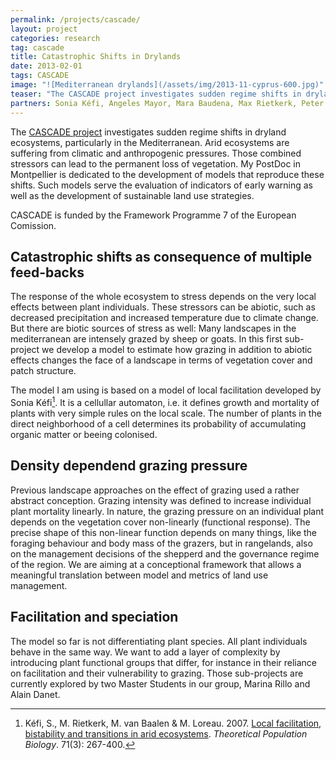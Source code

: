 ```yaml
---
permalink: /projects/cascade/
layout: project
categories: research
tag: cascade
title: Catastrophic Shifts in Drylands
date: 2013-02-01
tags: CASCADE
image: "![Mediterranean drylands](/assets/img/2013-11-cyprus-600.jpg)"
teaser: "The CASCADE project investigates sudden regime shifts in dryland ecosystems, particularly in the Mediterranean. Arid ecosystems are suffering from climatic and anthropogenic pressures. Those combined stressors can lead to the permanent loss of vegetation. We develop models for the evaluation of indicators of early warning as well as the development of sustainable land use strategies. "
partners: Sonia Kéfi, Angeles Mayor, Mara Baudena, Max Rietkerk, Peter DeRuiter
---
```


The [CASCADE project](http://www.cascade-project.eu/) investigates sudden regime shifts in dryland ecosystems, particularly in the Mediterranean. Arid ecosystems are suffering from climatic and anthropogenic pressures. Those combined stressors can lead to the permanent loss of vegetation. My PostDoc in Montpellier is dedicated to the development of models that reproduce these shifts. Such models serve the evaluation of indicators of early warning as well as the development of sustainable land use strategies. 

CASCADE is funded by the Framework Programme 7 of the European Comission. <!-- more -->


## Catastrophic shifts as consequence of multiple feed-backs
The response of the whole ecosystem to stress depends on the very local effects between plant individuals. These stressors can be abiotic, such as decreased precipitation and increased temperature due to climate change. But there are biotic sources of stress as well: Many landscapes in the mediterranean are intensely grazed by sheep or goats. In this first sub-project we develop a model to estimate how grazing in addition to abiotic effects changes the face of a landscape in terms of vegetation cover and patch structure.
 
The model I am using is based on a model of local facilitation developed by Sonia Kéfi[^1]. It is a cellullar automaton, i.e. it defines growth and mortality of plants with very simple rules on the local scale. The number of plants in the direct neighborhood of a cell determines its probability of accumulating organic matter or beeing colonised. 


## Density dependend grazing pressure
Previous landscape approaches on the effect of grazing used a rather abstract conception. Grazing intensity was defined to increase individual plant mortality linearly. In nature, the grazing pressure on an individual plant depends on the vegetation cover non-linearly (functional response). The precise shape of this non-linear function depends on many things, like the foraging behaviour and body mass of the grazers, but in rangelands, also on the management decisions of the shepperd and the governance regime of the region. We are aiming at a conceptional framework that allows a meaningful translation between model and metrics of land use management.

## Facilitation and speciation
The model so far is not differentiating plant species. All plant individuals behave in the same way. We want to add a layer of complexity by introducing plant functional groups that differ, for instance in their reliance on facilitation and their vulnerability to grazing. Those sub-projects are currently explored by two Master Students in our group, Marina Rillo and Alain Danet. 


[^1]:Kéfi, S., M. Rietkerk, M. van Baalen & M. Loreau. 2007. [Local facilitation, bistability and transitions in arid ecosystems](http://www.sciencedirect.com/science/article/pii/S0040580906001250). *Theoretical Population Biology*. 71(3): 267-400.
